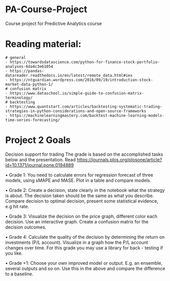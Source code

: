 # PA-Course-Project
Course project for Predictive Analytics course
# Reading material:
    # general
    - https://towardsdatascience.com/python-for-finance-stock-portfolio-analyses-6da4c3e61054
    - https://pandas-datareader.readthedocs.io/en/latest/remote_data.html#iex
    - https://ntguardian.wordpress.com/2016/09/19/introduction-stock-market-data-python-1/
    # confusion matrix
    - https://www.dataschool.io/simple-guide-to-confusion-matrix-terminology/
    # backtesting
    - https://www.quantstart.com/articles/backtesting-systematic-trading-strategies-in-python-considerations-and-open-source-frameworks
    - https://machinelearningmastery.com/backtest-machine-learning-models-time-series-forecasting/

# Project 2 Goals
 
Decision support for trading
The grade is based on the accomplished tasks below and the presentation. Read 
https://journals.plos.org/plosone/article?id=10.1371/journal.pone.0194889

• Grade 1: You need to calculate errors for regression forecast of three models, using sMAPE and MASE. Plot in a table and compare models. 

• Grade 2: Create a decision, state clearly in the notebook what the strategy is about. The decision taken should be the same as what you describe. Compare decision to optimal decision, present some statistical evidence, e.g hit rate.

• Grade 3: Visualize the decision on the price graph, different color each decision. Use an interactive graph. Create a confusion matrix for the decision outcomes.

• Grade 4: Calculate the quality of the decision by determining the return on investments (P/L account). Visualize in a graph how the P/L account changes over time. For this grade you may use a library for back - testing if you like.

• Grade +1: Choose your own improved model or output. E.g. an ensemble, several outputs and so on. Use this in the above and compare the difference to a baseline.
